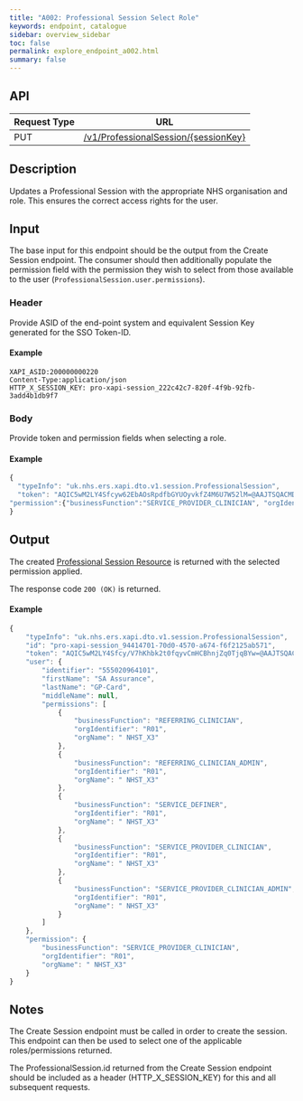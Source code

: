 ```yaml
---
title: "A002: Professional Session Select Role"
keywords: endpoint, catalogue
sidebar: overview_sidebar
toc: false
permalink: explore_endpoint_a002.html
summary: false
---
```


## API

| Request Type | URL |
| -------------| --- |
| PUT | [/v1/ProfessionalSession/{sessionKey}](https://api.{env}.ers.ncrs.nhs.uk/ers-api/v1/ProfessionalSession/{sessionKey})

## Description
Updates a Professional Session with the appropriate NHS organisation and role. This ensures the correct access rights for the user.

## Input
The base input for this endpoint should be the output from the Create Session endpoint. The consumer should then additionally populate the permission field with the permission they wish to select from those available to the user (`ProfessionalSession.user.permissions`).

### Header
Provide ASID of the end-point system and equivalent Session Key generated for the SSO Token-ID.

#### Example
```http
XAPI_ASID:200000000220
Content-Type:application/json
HTTP_X_SESSION_KEY: pro-xapi-session_222c42c7-820f-4f9b-92fb-3add4b1db9f7
```

### Body
Provide token and permission fields when selecting a role.

#### Example
```javascript
{
  "typeInfo": "uk.nhs.ers.xapi.dto.v1.session.ProfessionalSession",
  "token": "AQIC5wM2LY4Sfcyw62EbAOsRpdfbGYUOyvkfZ4M6U7W52lM=@AAJTSQACMDE=#"
"permission":{"businessFunction":"SERVICE_PROVIDER_CLINICIAN", "orgIdentifier":"R01"}
}
```

## Output
The created [Professional Session Resource](explore_models.html) is returned with the selected permission applied.

The response code `200 (OK)` is returned.

#### Example
```javascript
{
    "typeInfo": "uk.nhs.ers.xapi.dto.v1.session.ProfessionalSession",
    "id": "pro-xapi-session_94414701-70d0-4570-a674-f6f2125ab571",
    "token": "AQIC5wM2LY4Sfcy/V7hKhbk2t0fqyvCmHCBhnjZq0TjqBYw=@AAJTSQACMDE=#",
    "user": {
        "identifier": "555020964101",
        "firstName": "SA Assurance",
        "lastName": "GP-Card",
        "middleName": null,
        "permissions": [
            {
                "businessFunction": "REFERRING_CLINICIAN",
                "orgIdentifier": "R01",
                "orgName": " NHST_X3"
            },
            {
                "businessFunction": "REFERRING_CLINICIAN_ADMIN",
                "orgIdentifier": "R01",
                "orgName": " NHST_X3"
            },
            {
                "businessFunction": "SERVICE_DEFINER",
                "orgIdentifier": "R01",
                "orgName": " NHST_X3"
            },
            {
                "businessFunction": "SERVICE_PROVIDER_CLINICIAN",
                "orgIdentifier": "R01",
                "orgName": " NHST_X3"
            },
            {
                "businessFunction": "SERVICE_PROVIDER_CLINICIAN_ADMIN",
                "orgIdentifier": "R01",
                "orgName": " NHST_X3"
            }
        ]
    },
    "permission": {
        "businessFunction": "SERVICE_PROVIDER_CLINICIAN",
        "orgIdentifier": "R01",
        "orgName": " NHST_X3"
    }
}
```

<!--## Code Sample
Code snippets taken from the consumer example. See [Code Samples](develop_code_samples.html) for further details.

```javascript
function selectRole(permission) {
     var deferred = $q.defer();
     scope.selectedPermission = permission;

     var headersJson = {};
     headersJson[config.asidHeader] = config.asid;
     headersJson[config.sessionIdHeader] = scope.sessionData.id;

     var rest = $resource(config.baseUrl + '/v1/ProfessionalSession/' + scope.currentSessionId,
             null,
             {
                 'save': {method: 'PUT', headers: headersJson}
             });
     var json = {
         id: scope.sessionData.id,
         permission: permission
     };
     rest.save(json, function (data) {
         deferred.resolve(data);
     });

     return deferred.promise;
 }
```-->

## Notes
The Create Session endpoint must be called in order to create the session. This endpoint can then be used to select one of the applicable roles/permissions returned.

The ProfessionalSession.id returned from the Create Session endpoint should be included as a header (HTTP_X_SESSION_KEY) for this and all subsequent requests.
